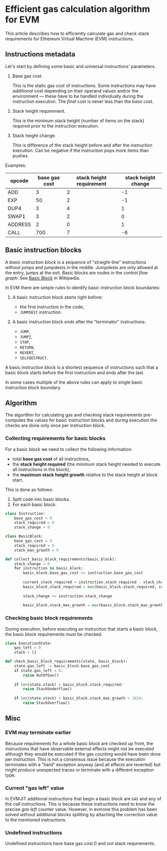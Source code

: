 # Efficient gas calculation algorithm for EVM

This article describes how to efficiently calculate gas and check stack requirements
for Ethereum Virtual Machine (EVM) instructions.


## Instructions metadata

Let's start by defining some basic and universal instructions' parameters.

1. Base gas cost.
   
   This is the static gas cost of instructions. Some instructions may have 
   _additional_ cost depending on their operand values and/or the environment
   — these have to be handled individually during the instruction execution.
   The _final_ cost is never less than the _base_ cost.
   
2. Stack height requirement.

   This is the minimum stack height (number of items on the stack) 
   required prior to the instruction execution.
   
3. Stack height change.

   This is difference of the stack height before and after the instruction 
   execution. Can be negative if the instruction pops more items than pushes.
   
Examples:

| opcode  | base gas cost | stack height requirement | stack height change |
| ------- | ------------- | ------------------------ | ------------------- |
| ADD     | 3             | 2                        | -1                  |
| EXP     | 50            | 2                        | -1                  |
| DUP4    | 3             | 4                        | 1                   |
| SWAP1   | 3             | 2                        | 0                   |
| ADDRESS | 2             | 0                        | 1                   |
| CALL    | 700           | 7                        | -6                  |


## Basic instruction blocks

A _basic instruction block_ is a sequence of "straight-line" instructions 
without jumps and jumpdests in the middle.
Jumpdests are only allowed at the entry, jumps at the exit.
Basic blocks are nodes in the _control flow graph_.
See [Basic Block] in Wikipedia.

In EVM there are simple rules to identify basic instruction block boundaries:

1. A basic instruction block _starts_ right before:
   - the first instruction in the code,
   - `JUMPDEST` instruction.

2. A basic instruction block _ends_ after the "terminator" instructions:
   - `JUMP`,
   - `JUMPI`,
   - `STOP`,
   - `RETURN`,
   - `REVERT`,
   - `SELFDESTRUCT`.

A basic instruction block is a shortest sequence of instructions such that 
a basic block starts before the first instruction and ends after the last.

In some cases multiple of the above rules can apply to single basic instruction 
block boundary.

## Algorithm

The algorithm for calculating gas and checking stack requirements pre-computes
the values for basic instruction blocks and during execution the checks 
are done only once per instruction block.

### Collecting requirements for basic blocks

For a basic block we need to collect the following information:

- total **base gas cost** of all instructions,
- the **stack height required** (the minimum stack height needed to execute all 
  instructions in the block),
- the **maximum stack height growth** relative to the stack height at block 
  start.

This is done as follows:

1. Split code into basic blocks.
2. For each basic block:

```python
class Instruction:
    base_gas_cost = 0
    stack_required = 0
    stack_change = 0

class BasicBlock:
    base_gas_cost = 0
    stack_required = 0
    stack_max_growth = 0

def collect_basic_block_requirements(basic_block):
    stack_change = 0
    for instruction in basic_block:
        basic_block.base_gas_cost += instruction.base_gas_cost
        
        current_stack_required = instruction.stack_required - stack_change
        basic_block.stack_required = max(basic_block.stack_required, current_stack_required)
        
        stack_change += instruction.stack_change
        
        basic_block.stack_max_growth = max(basic_block.stack_max_growth, stack_change)
```

### Checking basic block requirements

During execution, before executing an instruction that starts a basic block,
the basic block requirements must be checked.

```python
class ExecutionState:
    gas_left = 0
    stack = []

def check_basic_block_requirements(state, basic_block):
    state.gas_left -= basic_block.base_gas_cost
    if state.gas_left < 0:
        raise OutOfGas()
    
    if len(state.stack) < basic_block.stack_required:
        raise StackUnderflow()
    
    if len(state.stack) + basic_block.stack_max_growth > 1024:
        raise StackOverflow()
```

## Misc

### EVM may terminate earlier

Because requirements for a whole basic block are checked up front, the instructions
that have observable external effects might not be executed although they would be
executed if the gas counting would have been done per instruction.
This is not a consensus issue because the execution terminates with a "hard" exception
anyway (and all effects are reverted) but might produce unexpected traces 
or terminate with a different exception type.

### Current "gas left" value

In EVMJIT additional instructions that begin a basic block are `GAS` and any of the _call_ instructions. This is because
these instructions need to know the precise _gas left_ counter value. 
However, in evmone this problem has been solved without additional blocks splitting 
by attaching the correction value to the mentioned instructions.

### Undefined instructions

Undefined instructions have base gas cost 0 and not stack requirements.




[Basic Block]: https://en.wikipedia.org/wiki/Basic_block


   
